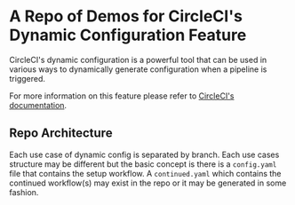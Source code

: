 # A Repo of Demos for CircleCI's Dynamic Configuration Feature

CircleCI's dynamic configuration is a powerful tool that can be used in various ways to dynamically generate configuration when a pipeline is triggered.

For more information on this feature please refer to [CircleCI's documentation](https://circleci.com/docs/dynamic-config/).

## Repo Architecture

Each use case of dynamic config is separated by branch. Each use cases structure may be different but the basic concept is there is a `config.yaml` file that contains the setup workflow. A `continued.yaml` which contains the continued workflow(s) may exist in the repo or it may be generated in some fashion.

